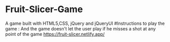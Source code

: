 # Fruit-Slicer-Game
A game built with HTML5,CSS, jQuery and jQueryUI
#Instructions to play the game :
And the game doesn't let the user play if he misses a shot at any point of the game
https://fruit-slicer.netlify.app/ 
